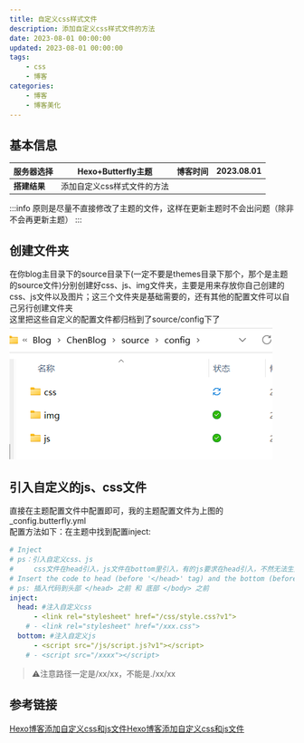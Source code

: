 ```yaml
---
title: 自定义css样式文件
description: 添加自定义css样式文件的方法
date: 2023-08-01 00:00:00
updated: 2023-08-01 00:00:00
tags: 
    - css
    - 博客
categories: 
    - 博客
    - 博客美化  
---
```


<a name="ILMNh"></a>
## 基本信息
| **服务器选择** | Hexo+Butterfly主题 | **博客时间** | 2023.08.01 |
| --- | --- | --- | --- |
| **搭建结果** | 添加自定义css样式文件的方法 |  |  |

:::info
原则是尽量不直接修改了主题的文件，这样在更新主题时不会出问题（除非不会再更新主题）
:::
<a name="XItAT"></a>
## 创建文件夹
在你blog主目录下的source目录下(一定不要是themes目录下那个，那个是主题的source文件)分别创建好css、js、img文件夹，主要是用来存放你自己创建的css、js文件以及图片；这三个文件夹是基础需要的，还有其他的配置文件可以自己另行创建文件夹<br />这里把这些自定义的配置文件都归档到了source/config下了<br />
![image.png](https://raw.githubusercontent.com/LossInWind/giscus_talk/main/202308011220286.png)
<a name="WwhBR"></a>
## 引入自定义的js、css文件
直接在主题配置文件中配置即可，我的主题配置文件为上图的_config.butterfly.yml<br />配置方法如下：在主题中找到配置inject:
```yaml
# Inject
# ps：引入自定义css、js
#     css文件在head引入，js文件在bottom里引入，有的js要求在head引入，不然无法生效
# Insert the code to head (before '</head>' tag) and the bottom (before '</body>' tag)
# ps: 插入代码到头部 </head> 之前 和 底部 </body> 之前
inject:
  head: #注入自定义css
      - <link rel="stylesheet" href="/css/style.css?v1">
    # - <link rel="stylesheet" href="/xxx.css">
  bottom: #注入自定义js
      - <script src="/js/script.js?v1"></script>
    # - <script src="/xxxx"></script>
```
> ⚠️注意路径一定是/xx/xx，不能是./xx/xx

<a name="mTlRt"></a>
## 参考链接
[Hexo博客添加自定义css和js文件Hexo博客添加自定义css和js文件](https://blog.leonus.cn/2022/custom.html)
